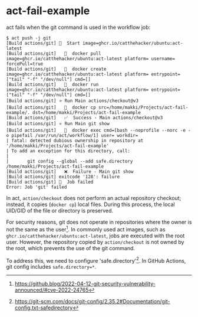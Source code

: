 # act-fail-example

act fails when the git command is used in the workflow job:

```
$ act push -j git
[Build actions/git] 🚀  Start image=ghcr.io/catthehacker/ubuntu:act-latest
[Build actions/git]   🐳  docker pull image=ghcr.io/catthehacker/ubuntu:act-latest platform= username= forcePull=true
[Build actions/git]   🐳  docker create image=ghcr.io/catthehacker/ubuntu:act-latest platform= entrypoint=["tail" "-f" "/dev/null"] cmd=[]
[Build actions/git]   🐳  docker run image=ghcr.io/catthehacker/ubuntu:act-latest platform= entrypoint=["tail" "-f" "/dev/null"] cmd=[]
[Build actions/git] ⭐ Run Main actions/checkout@v3
[Build actions/git]   🐳  docker cp src=/home/makki/Projects/act-fail-example/. dst=/home/makki/Projects/act-fail-example
[Build actions/git]   ✅  Success - Main actions/checkout@v3
[Build actions/git] ⭐ Run Main git show
[Build actions/git]   🐳  docker exec cmd=[bash --noprofile --norc -e -o pipefail /var/run/act/workflow/1] user= workdir=
| fatal: detected dubious ownership in repository at '/home/makki/Projects/act-fail-example'
| To add an exception for this directory, call:
| 
|       git config --global --add safe.directory /home/makki/Projects/act-fail-example
[Build actions/git]   ❌  Failure - Main git show
[Build actions/git] exitcode '128': failure
[Build actions/git] 🏁  Job failed
Error: Job 'git' failed
```

In act, `action/checkout` does not perform an actual repository checkout; instead, it copies (`docker cp`) local files.
During this process, the local UID/GID of the file or directory is preserved.

For security reasons, git does not operate in repositories where the owner is not the same as the user[^1].
In commonly used act images, such as `ghcr.io/catthehacker/ubuntu:act-latest`, jobs are executed with the root user.
However, the repository copied by `action/checkout` is not owned by the root, which prevents the use of the git command.

To address this, we need to configure 'safe.directory'[^2].
In GitHub Actions, git config includes `safe.directory=*`.

[^1]: https://github.blog/2022-04-12-git-security-vulnerability-announced/#cve-2022-24765
[^2]: https://git-scm.com/docs/git-config/2.35.2#Documentation/git-config.txt-safedirectory
